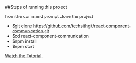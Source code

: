 ##Steps of running this project

from the command prompt clone the project

* $git clone https://github.com/techsithgit/react-component-communication.git
* $cd react-component-communication
* $npm install
* $npm start

[Watch the Tutorial](https://youtube.com/techsithtube).